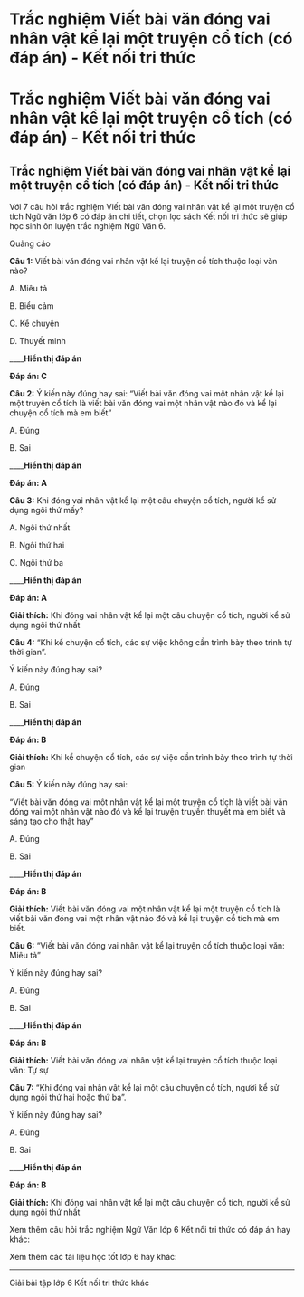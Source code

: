 # Trắc nghiệm Viết bài văn đóng vai nhân vật kể lại một truyện cổ tích (có đáp án) - Kết nối tri thức

# Trắc nghiệm Viết bài văn đóng vai nhân vật kể lại một truyện cổ tích (có đáp án) - Kết nối tri thức

## Trắc nghiệm Viết bài văn đóng vai nhân vật kể lại một truyện cổ tích (có đáp án) - Kết nối tri thức

Với 7 câu hỏi trắc nghiệm Viết bài văn đóng vai nhân vật kể lại một truyện cổ tích Ngữ văn lớp 6 có đáp án chi tiết, chọn lọc sách Kết nối tri thức sẽ giúp học sinh ôn luyện trắc nghiệm Ngữ Văn 6.

Quảng cáo

**Câu 1:** Viết bài văn đóng vai nhân vật kể lại truyện cổ tích thuộc loại văn nào?

A. Miêu tả

B. Biểu cảm

C. Kể chuyện

D. Thuyết minh

____**Hiển thị đáp án**

**Đáp án: C**

**Câu 2:** Ý kiến này đúng hay sai: “Viết bài văn đóng vai một nhân vật kể lại một truyện cổ tích là viết bài văn đóng vai một nhân vật nào đó và kể lại chuyện cổ tích mà em biết”

A. Đúng

B. Sai

____**Hiển thị đáp án**

**Đáp án: A**

**Câu 3:** Khi đóng vai nhân vật kể lại một câu chuyện cổ tích, người kể sử dụng ngôi thứ mấy?

A. Ngôi thứ nhất

B. Ngôi thứ hai

C. Ngôi thứ ba

____**Hiển thị đáp án**

**Đáp án: A**

**Giải thích:** Khi đóng vai nhân vật kể lại một câu chuyện cổ tích, người kể sử dụng ngôi thứ nhất

**Câu 4:** “Khi kể chuyện cổ tích, các sự việc không cần trình bày theo trình tự thời gian”.

Ý kiến này đúng hay sai?

A. Đúng

B. Sai

____**Hiển thị đáp án**

**Đáp án: B**

**Giải thích:** Khi kể chuyện cổ tích, các sự việc cần trình bày theo trình tự thời gian

**Câu 5:** Ý kiến này đúng hay sai:

“Viết bài văn đóng vai một nhân vật kể lại một truyện cổ tích là viết bài văn đóng vai một nhân vật nào đó và kể lại truyện truyền thuyết mà em biết và sáng tạo cho thật hay”

A. Đúng

B. Sai

____**Hiển thị đáp án**

**Đáp án: B**

**Giải thích:** Viết bài văn đóng vai một nhân vật kể lại một truyện cổ tích là viết bài văn đóng vai một nhân vật nào đó và kể lại truyện cổ tích mà em biết.

**Câu 6:** “Viết bài văn đóng vai nhân vật kể lại truyện cổ tích thuộc loại văn: Miêu tả”

Ý kiến này đúng hay sai?

A. Đúng

B. Sai

____**Hiển thị đáp án**

**Đáp án: B**

**Giải thích:** Viết bài văn đóng vai nhân vật kể lại truyện cổ tích thuộc loại văn: Tự sự 

**Câu 7:** “Khi đóng vai nhân vật kể lại một câu chuyện cổ tích, người kể sử dụng ngôi thứ hai hoặc thứ ba”. 

Ý kiến này đúng hay sai?

A. Đúng

B. Sai

____**Hiển thị đáp án**

**Đáp án: B**

**Giải thích:** Khi đóng vai nhân vật kể lại một câu chuyện cổ tích, người kể sử dụng ngôi thứ nhất

Xem thêm câu hỏi trắc nghiệm Ngữ Văn lớp 6 Kết nối tri thức có đáp án hay khác:

Xem thêm các tài liệu học tốt lớp 6 hay khác:

* * *

Giải bài tập lớp 6 Kết nối tri thức khác
